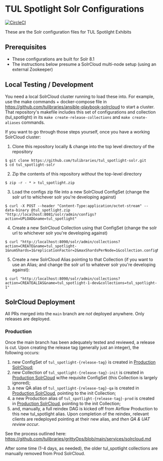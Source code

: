 # TUL Spotlight Solr Configurations
[![CircleCI](https://circleci.com/gh/tulibraries/tul_spotlight-solr.svg?style=svg)](https://circleci.com/gh/tulibraries/tul_spotlight-solr)

These are the Solr configuration files for TUL Spotilght Exhibits

## Prerequisites

- These configurations are built for Solr 8.1
- The instructions below presume a SolrCloud multi-node setup (using an external Zookeeper)

## Local Testing / Development

You need a local SolrCloud cluster running to load these into. For example, use the make commands + docker-compose file in https://github.com/tulibraries/ansible-playbook-solrcloud to start a cluster. That repository's makefile includes this set of configurations and collection (tul_spotlight) in its `make create-release-collections` and `make create-aliases` commands.

If you want to go through those steps yourself, once you have a working SolrCloud cluster:

1. Clone this repository locally & change into the top level directory of the repository

```
$ git clone https://github.com/tulibraries/tul_spotlight-solr.git
$ cd tul_spotlight-solr
```

2. Zip the contents of this repository *without* the top-level directory

```
$ zip -r - * > tul_spotlight.zip
```

3. Load the configs zip file into a new SolrCloud ConfigSet (change the solr url to whichever solr you're developing against)

```
$ curl -X POST --header "Content-Type:application/octet-stream" --data-binary @tul_spotlight.zip "http://localhost:8081/solr/admin/configs?action=UPLOAD&name=tul_spotlight"
```

4. Create a new SolrCloud Collection using that ConfigSet (change the solr url to whichever solr you're developing against)

```
$ curl "http://localhost:8090/solr/admin/collections?action=CREATE&name=tul_spotlight-1&numShards=1&replicationFactor=2&maxShardsPerNode=1&collection.configName=tul_spotlight"
```

5. Create a new SolrCloud Alias pointing to that Collection (if you want to use an Alias; and change the solr url to whatever solr you're developing against):

```
$ curl "http://localhost:8090/solr/admin/collections?action=CREATEALIAS&name=tul_spotlight-1-dev&collections=tul_spotlight-1"
```

## SolrCloud Deployment

All PRs merged into the `main` branch are _not_ deployed anywhere. Only releases are deployed.

### Production

Once the main branch has been adequately tested and reviewed, a release is cut. Upon creating the release tag (generally just an integer), the following occurs:
1. new ConfigSet of `tul_spotlight-{release-tag}` is created in [Production SolrCloud](https://solrcloud.tul-infra.page);
2. new Collection of `tul_spotlight-{release-tag}-init` is created in [Production SolrCloud](https://solrcloud.tul-infra.page) w/the requisite ConfigSet (this Collection is largely ignored);
3. a new QA alias of `tul_spotlight-{release-tag}-qa` is created in [Production SolrCloud](https://solrcloud.tul-infra.page), pointing to the init Collection;
3. a new Production alias of `tul_spotlight-{release-tag}-prod` is created in [Production SolrCloud](https://solrcloud.tul-infra.page), pointing to the init Collection;
4. and, manually, a full reindex DAG is kicked off from Airflow Production to this new tul_spotlight alias. Upon completion of the reindex, relevant clients are redeployed pointing at their new alias, and *then QA & UAT review occur*.

See the process outlined here: https://github.com/tulibraries/grittyOps/blob/main/services/solrcloud.md

After some time (1-4 days, as needed), the older tul_spotlight collections are manually removed from Prod SolrCloud.
